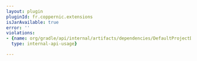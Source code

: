 ```yaml
---
layout: plugin
pluginId: fr.coppernic.extensions
isJarAvailable: true
error: ''
violations:
- {name: org/gradle/api/internal/artifacts/dependencies/DefaultProjectDependency,
  type: internal-api-usage}

---
```


